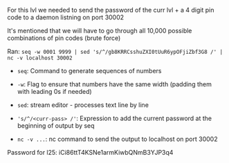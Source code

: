 For this lvl we needed to send the password of the curr lvl + a 4 digit pin code to a daemon listning
on port 30002

It's mentioned that we will have to go through all 10,000 possible combinations of pin codes (brute force)

Ran:
`seq -w 0001 9999 | sed 's/^/gb8KRRCsshuZXI0tUuR6ypOFjiZbf3G8 /' | nc -v localhost 30002`

* `seq`: Command to generate sequences of numbers
*  `-w`: Flag to ensure that numbers have the same width (padding them with leading 0s if needed)
* `sed`: stream editor - processes text line by line
* `'s/^/<curr-pass> /'`: Expression to add the current password at the beginning of output by seq

* `nc -v ...`: nc command to send the output to localhost on port 30002

Password for l25:
iCi86ttT4KSNe1armKiwbQNmB3YJP3q4
